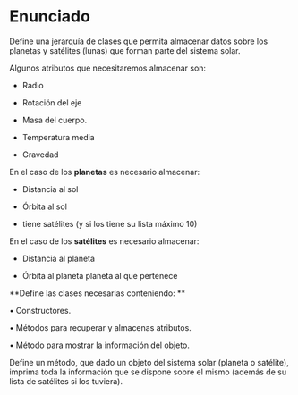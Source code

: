 # Enunciado

Define una jerarquía de clases que permita almacenar datos sobre los planetas y satélites (lunas) que forman parte del sistema solar. 

Algunos atributos que necesitaremos almacenar son: 

- Radio

- Rotación del eje

- Masa del cuerpo. 

- Temperatura media

- Gravedad

En el caso de los **planetas** es necesario almacenar:

- Distancia al sol

- Órbita al sol

- tiene satélites (y si los tiene su lista máximo 10)

En el caso de los **satélites** es necesario almacenar:

- Distancia al planeta 

- Órbita al planeta planeta al que pertenece



**Define las clases necesarias conteniendo: **

• Constructores. 

• Métodos para recuperar y almacenas atributos. 

• Método para mostrar la información del objeto. 


Define un método, que dado un objeto del sistema solar (planeta o satélite), imprima toda la información que se dispone sobre el mismo (además de su lista de satélites si los tuviera).
